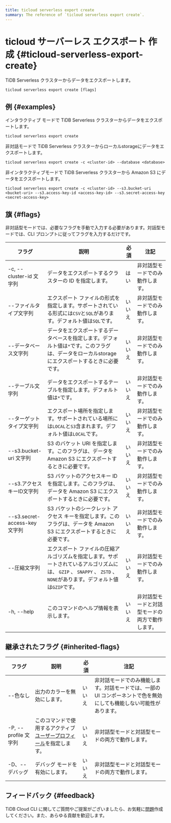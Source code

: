 ```yaml
---
title: ticloud serverless export create
summary: The reference of `ticloud serverless export create`.
---
```


# ticloud サーバーレス エクスポート 作成 {#ticloud-serverless-export-create}

TiDB Serverless クラスターからデータをエクスポートします。

```shell
ticloud serverless export create [flags]
```

## 例 {#examples}

インタラクティブ モードで TiDB Serverless クラスターからデータをエクスポートします。

```shell
ticloud serverless export create
```

非対話モードで TiDB Serverless クラスターからローカルstorageにデータをエクスポートします。

```shell
ticloud serverless export create -c <cluster-id> --database <database>
```

非インタラクティブモードで TiDB Serverless クラスターから Amazon S3 にデータをエクスポートします。

```shell
ticloud serverless export create -c <cluster-id> --s3.bucket-uri <bucket-uri> --s3.access-key-id <access-key-id> --s3.secret-access-key <secret-access-key>
```

## 旗 {#flags}

非対話型モードでは、必要なフラグを手動で入力する必要があります。対話型モードでは、CLI プロンプトに従ってフラグを入力するだけです。

| フラグ                        | 説明                                                                                                      | 必須  | 注記                       |
| -------------------------- | ------------------------------------------------------------------------------------------------------- | --- | ------------------------ |
| -c, --cluster-id 文字列       | データをエクスポートするクラスターの ID を指定します。                                                                           | はい  | 非対話型モードでのみ動作します。         |
| --ファイルタイプ文字列               | エクスポート ファイルの形式を指定します。サポートされている形式には`CSV`と`SQL`があります。デフォルト値は`SQL`です。                                      | いいえ | 非対話型モードでのみ動作します。         |
| --データベース文字列                | データをエクスポートするデータベースを指定します。デフォルト値は`*`です。このフラグは、データをローカルstorageにエクスポートするときに必要です。                           | いいえ | 非対話型モードでのみ動作します。         |
| --テーブル文字列                  | データをエクスポートするテーブルを指定します。デフォルト値は`*`です。                                                                    | いいえ | 非対話型モードでのみ動作します。         |
| --ターゲットタイプ文字列              | エクスポート場所を指定します。サポートされている場所には`LOCAL`と`S3`含まれます。デフォルト値は`LOCAL`です。                                         | いいえ | 非対話型モードでのみ動作します。         |
| --s3.bucket-uri 文字列        | S3 のバケット URI を指定します。このフラグは、データを Amazon S3 にエクスポートするときに必要です。                                             | いいえ | 非対話型モードでのみ動作します。         |
| --s3.アクセスキーID文字列           | S3 バケットのアクセスキー ID を指定します。このフラグは、データを Amazon S3 にエクスポートするときに必要です。                                        | いいえ | 非対話型モードでのみ動作します。         |
| --s3.secret-access-key 文字列 | S3 バケットのシークレット アクセス キーを指定します。このフラグは、データを Amazon S3 にエクスポートするときに必要です。                                    | いいえ | 非対話型モードでのみ動作します。         |
| --圧縮文字列                    | エクスポート ファイルの圧縮アルゴリズムを指定します。サポートされているアルゴリズムには、 `GZIP` 、 `SNAPPY` 、 `ZSTD` 、 `NONE`があります。デフォルト値は`GZIP`です。 | いいえ | 非対話型モードでのみ動作します。         |
| -h, --help                 | このコマンドのヘルプ情報を表示します。                                                                                     | いいえ | 非対話型モードと対話型モードの両方で動作します。 |

## 継承されたフラグ {#inherited-flags}

| フラグ               | 説明                                                                             | 必須  | 注記                                                           |
| ----------------- | ------------------------------------------------------------------------------ | --- | ------------------------------------------------------------ |
| --色なし             | 出力のカラーを無効にします。                                                                 | いいえ | 非対話モードでのみ機能します。対話モードでは、一部の UI コンポーネントで色を無効にしても機能しない可能性があります。 |
| -P, --profile 文字列 | このコマンドで使用するアクティブ[ユーザープロフィール](/tidb-cloud/cli-reference.md#user-profile)を指定します。 | いいえ | 非対話型モードと対話型モードの両方で動作します。                                     |
| -D、--デバッグ         | デバッグ モードを有効にします。                                                               | いいえ | 非対話型モードと対話型モードの両方で動作します。                                     |

## フィードバック {#feedback}

TiDB Cloud CLI に関してご質問やご提案がございましたら、お気軽に[問題](https://github.com/tidbcloud/tidbcloud-cli/issues/new/choose)作成してください。また、あらゆる貢献を歓迎します。
